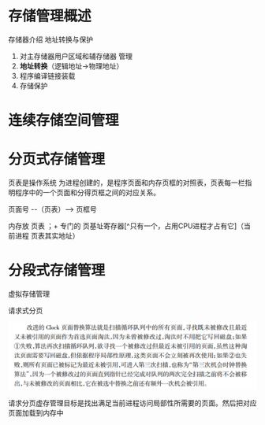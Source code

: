 # 存储管理概述

存储器介绍
地址转换与保护

1. 对主存储器用户区域和辅存储器 管理
2. **地址转换**（逻辑地址→物理地址）
3. 程序编译链接装载
4. 存储保护

# 连续存储空间管理



# 分页式存储管理

页表是操作系统 为进程创建的，是程序页面和内存页框的对照表，页表每一栏指明程序中的一个页面和分得页框之间的对应关系。

页面号 --（页表）--> 页框号

内存放 页表 ；+ 专门的 页基址寄存器[^只有一个，占用CPU进程才占有它]（当前进程 页表其实地址）

# 分段式存储管理

虚拟存储管理

请求式分页

![1623382122328](存储管理.assets\1623382122328.png)

请求分页虚存管理目标是找出满足当前进程访问局部性所需要的页面。然后把对应页面加载到内存中